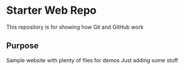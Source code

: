 # Starter Web Repo

This repository is for showing how Git and GitHub work

## Purpose

Sample website with plenty of files for demos
Just adding some stuff